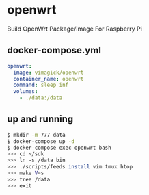 openwrt
=======

Build OpenWrt Package/Image For Raspberry Pi

## docker-compose.yml

```yaml
openwrt:
  image: vimagick/openwrt
  container_name: openwrt
  command: sleep inf
  volumes:
    - ./data:/data
```

## up and running

```bash
$ mkdir -m 777 data
$ docker-compose up -d
$ docker-compose exec openwrt bash
>>> cd ~/sdk
>>> ln -s /data bin
>>> ./scripts/feeds install vim tmux htop
>>> make V=s
>>> tree /data
>>> exit
```
